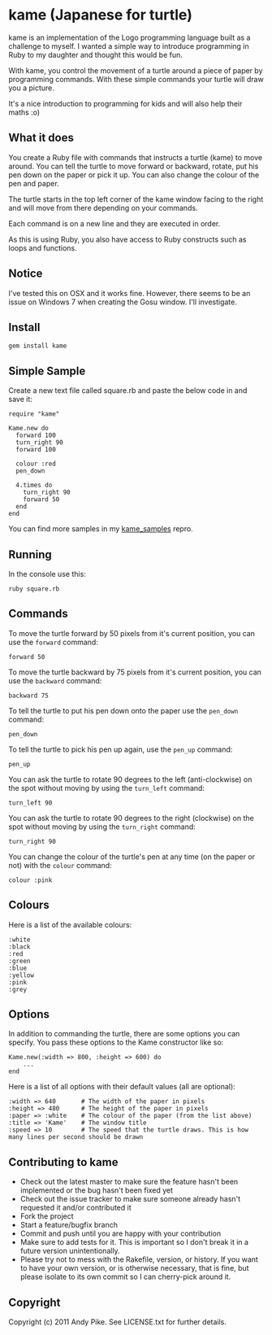 kame (Japanese for turtle)
==========================

kame is an implementation of the Logo programming language built as a challenge to myself. I wanted a simple way to introduce programming in Ruby to my daughter and thought this would be fun.

With kame, you control the movement of a turtle around a piece of paper by programming commands. With these simple commands your turtle will draw you a picture.

It's a nice introduction to programming for kids and will also help their maths :o)

What it does
------------

You create a Ruby file with commands that instructs a turtle (kame) to move around. You can tell the turtle to move forward or backward, rotate, put his pen down on the paper or pick it up. You can also change the colour of the pen and paper. 

The turtle starts in the top left corner of the kame window facing to the right and will move from there depending on your commands.

Each command is on a new line and they are executed in order.

As this is using Ruby, you also have access to Ruby constructs such as loops and functions.

Notice
------

I've tested this on OSX and it works fine. However, there seems to be an issue on Windows 7 when creating the Gosu window. I'll investigate.

Install
-------

	gem install kame

Simple Sample
-------------

Create a new text file called square.rb and paste the below code in and save it:

	require "kame"

	Kame.new do
	  forward 100
	  turn_right 90
	  forward 100
 
	  colour :red
	  pen_down
 
	  4.times do
	    turn_right 90
	    forward 50     
	  end
	end

You can find more samples in my [kame_samples](https://github.com/andypike/kame_samples) repro.

Running
-------

In the console use this:

	ruby square.rb

Commands
--------

To move the turtle forward by 50 pixels from it's current position, you can use the `forward` command:

	forward 50
		
To move the turtle backward by 75 pixels from it's current position, you can use the `backward` command:

	backward 75
		
To tell the turtle to put his pen down onto the paper use the `pen_down` command:
		
	pen_down

To tell the turtle to pick his pen up again, use the `pen_up` command:

	pen_up
	  
You can ask the turtle to rotate 90 degrees to the left (anti-clockwise) on the spot without moving by using the `turn_left` command:

	turn_left 90
	  
You can ask the turtle to rotate 90 degrees to the right (clockwise) on the spot without moving by using the `turn_right` command:

	turn_right 90

You can change the colour of the turtle's pen at any time (on the paper or not) with the `colour` command:

	colour :pink
		
Colours
-------

Here is a list of the available colours:

	:white
	:black
	:red
	:green
	:blue
	:yellow
	:pink
	:grey

Options
-------

In addition to commanding the turtle, there are some options you can specify. You pass these options to the Kame constructor like so:

	Kame.new(:width => 800, :height => 600) do
		...
	end

Here is a list of all options with their default values (all are optional):

	:width => 640 		# The width of the paper in pixels
	:height => 480		# The height of the paper in pixels
	:paper => :white	# The colour of the paper (from the list above)
	:title => 'Kame'  	# The window title
	:speed => 10		# The speed that the turtle draws. This is how many lines per second should be drawn


Contributing to kame
--------------------
 
* Check out the latest master to make sure the feature hasn't been implemented or the bug hasn't been fixed yet
* Check out the issue tracker to make sure someone already hasn't requested it and/or contributed it
* Fork the project
* Start a feature/bugfix branch
* Commit and push until you are happy with your contribution
* Make sure to add tests for it. This is important so I don't break it in a future version unintentionally.
* Please try not to mess with the Rakefile, version, or history. If you want to have your own version, or is otherwise necessary, that is fine, but please isolate to its own commit so I can cherry-pick around it.

Copyright
---------

Copyright (c) 2011 Andy Pike. See LICENSE.txt for further details.


